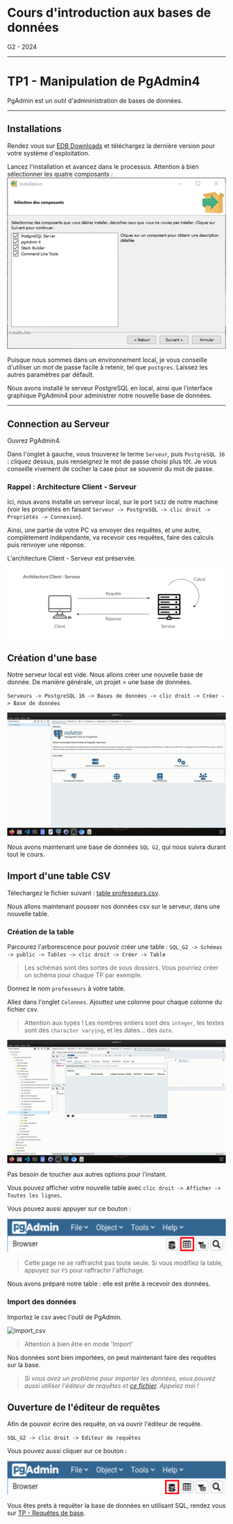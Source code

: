 # Cours d'introduction aux bases de données

G2 - 2024

---

# TP1 - Manipulation de PgAdmin4

PgAdmin est un outil d'admninistration de bases de données.

---

## Installations

Rendez vous sur [EDB Downloads](https://www.enterprisedb.com/downloads/postgres-postgresql-downloads) et téléchargez la dernière version pour votre système d'exploitation.

Lancez l'installation et avancez dans le processus. Attention à bien sélectionner les quatre composants : ![installation_composants](./images/installation_composants.webp)

Puisque nous sommes dans un environnement local, je vous conseille d'utiliser un mot de passe facile à retenir, tel que `postgres`. Laissez les autres paramètres par défault.

Nous avons installé le serveur PostgreSQL en local, ainsi que l'interface graphique PgAdmin4 pour administrer notre nouvelle base de données.

---

## Connection au Serveur

Ouvrez PgAdmin4.

Dans l'onglet à gauche, vous trouverez le terme `Serveur`, puis `PostgreSQL 16` : cliquez dessus, puis renseignez le mot de passe choisi plus tôt. Je vous conseille vivement de cocher la case pour se souvenir du mot de passe.

### Rappel : Architecture Client - Serveur

Ici, nous avons installé un serveur local, sur le port `5432` de notre machine (voir les propriétés en faisant `Serveur -> PostgreSQL -> clic droit -> Propriétés -> Connexion`).

Ainsi, une partie de votre PC va envoyer des requêtes, et une autre, complètement indépendante, va recevoir ces requêtes, faire des calculs puis renvoyer une réponse.

L'architecture Client - Serveur est préservée.

![Schéma Client Serveur](./images/schema_client_serveur.png)

## Création d'une base

Notre serveur local est vide. Nous allons créer une nouvelle base de donnée. De manière générale, un projet = une base de données.

`Serveurs -> PostgreSQL 16 -> Bases de données -> clic droit -> Créer -> Base de données`

![Create Database](./videos/create_database.gif)

Nous avons maintenant une base de données `SQL G2`, qui nous suivra durant tout le cours.

## Import d'une table CSV

Télechargez le fichier suivant : [table professeurs.csv](./data/professeurs.csv).

Nous allons maintenant pousser nos données csv sur le serveur, dans une nouvelle table.

### Création de la table

Parcourez l'arborescence pour pouvoir créer une table :
`SQL_G2 -> Schémas -> public -> Tables -> clic droit -> Créer -> Table`

> Les schémas sont des sortes de sous dossiers. Vous pourriez créer un schéma pour chaque TP par exemple.

Donnez le nom `professeurs` à votre table.

Allez dans l'onglet `Colonnes`. Ajouttez une colonne pour chaque colonne du fichier csv.

> Attention aux types ! Les nombres entiers sont des `integer`, les textes sont des `character varying`, et les dates... des `date`.

![Ajout des colonnes](./videos/columns.gif)

Pas besoin de toucher aux autres options pour l'instant.

Vous pouvez afficher votre nouvelle table avec `clic droit -> Afficher -> Toutes les lignes`.

Vous pouvez aussi appuyer sur ce bouton :

![afficher toutes les lignes](./images/afficher_toutes_les_lignes.png)

> Cette page ne se raffraichit pas toute seule. Si vous modifiez la table, appuyez sur `F5` pour raffrachir l'affichage.

Nous avons préparé notre table : elle est prête à recevoir des données.

### Import des données

Importez le csv avec l'outil de PgAdmin.

![import_csv](./videos/import.gif)

> Attention à bien être en mode 'Import'

Nos données sont bien importées, on peut maintenant faire des requêtes sur la base.

> *Si vous avez un problème pour importer les données, vous pouvez aussi utiliser l'éditeur de requêtes et [ce fichier](./data/professeurs.sql). Appelez moi !*

## Ouverture de l'éditeur de requêtes

Afin de pouvoir écrire des requête, on va ouvrir l'éditeur de requête.

`SQL_G2 -> clic droit -> Editeur de requêtes`

Vous pouvez aussi cliquer sur ce bouton :

![Editeur de requetes](./images/editeur_de_requetes.png)

Vous êtes prets à requêter la base de données en utilisant SQL, rendez vous sur [TP - Requêtes de base](./Requetes_de_base.md).
